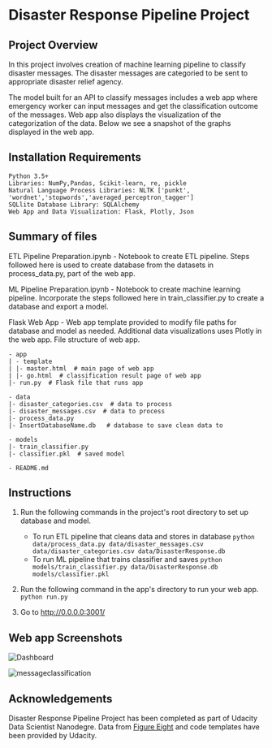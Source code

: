 
# Disaster Response Pipeline Project

## Project Overview

In this project involves creation of  machine learning pipeline to classify disaster messages. The disaster messages are categoried to be sent to appropriate disaster relief agency.

The model built for an API to classify messages includes a web app where emergency worker can input messages and  get the classification outcome of the  messages. Web app also displays the visualization of the categorization of the data. Below we see a snapshot of the graphs displayed in the web app.


## Installation Requirements


    Python 3.5+ 
    Libraries: NumPy,Pandas, Scikit-learn, re, pickle
    Natural Language Process Libraries: NLTK ['punkt', 'wordnet','stopwords','averaged_perceptron_tagger']
    SQLlite Database Library: SQLAlchemy
    Web App and Data Visualization: Flask, Plotly, Json

## Summary of files

ETL Pipeline Preparation.ipynb  - Notebook to create ETL pipeline. Steps followed here is used to create database from the datasets in process_data.py, part of the web app.

ML Pipeline Preparation.ipynb  - Notebook  to create machine learning pipeline. Incorporate the steps followed here in train_classifier.py to create a database and export a model. 

Flask Web App - Web app template provided to modify file paths for database and model as needed. Additional data visualizations uses Plotly in the web app. File structure of web app.

    - app
    | - template
    | |- master.html  # main page of web app
    | |- go.html  # classification result page of web app
    |- run.py  # Flask file that runs app

    - data
    |- disaster_categories.csv  # data to process 
    |- disaster_messages.csv  # data to process
    |- process_data.py
    |- InsertDatabaseName.db   # database to save clean data to

    - models
    |- train_classifier.py
    |- classifier.pkl  # saved model 

    - README.md

## Instructions
1. Run the following commands in the project's root directory to set up database and model.

    - To run ETL pipeline that cleans data and stores in database
        `python data/process_data.py data/disaster_messages.csv data/disaster_categories.csv data/DisasterResponse.db`
    - To run ML pipeline that trains classifier and saves
        `python models/train_classifier.py data/DisasterResponse.db models/classifier.pkl`

2. Run the following command in the app's directory to run your web app.
    `python run.py`

3. Go to http://0.0.0.0:3001/

## Web app Screenshots

![Dashboard](https://github.com/KusumSAnand/Disaster-Response-Pipelines/tree/master/web_app_screen_shots/dashboard.png)

![messageclassification](https://github.com/KusumSAnand/Disaster-Response-Pipelines/tree/master/web_app_screen_shots/msgclssfy.png)

## Acknowledgements

Disaster Response Pipeline Project has been completed as part of Udacity Data Scientist Nanodegre. Data from [Figure Eight](https://www.figure-eight.com/) and code templates have been provided by Udacity.
